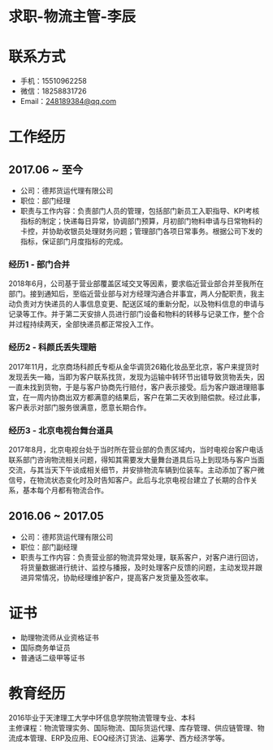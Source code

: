 # 求职-物流主管-李辰

# 联系方式

 - 手机：15510962258
 - 微信：18258831726
 - Email：248189384@qq.com

# 工作经历

## 2017.06 ~ 至今

 - 公司：德邦货运代理有限公司
 - 职位：部门经理
 - 职责与工作内容：负责部门人员的管理，包括部门新员工入职指导、KPI考核指标的制定；快递每日异常，协调部门预算，月初部门物料申请与日常物料的卡控，并协助收银员处理财务问题；管理部门各项日常事务。根据公司下发的指标，保证部门月度指标的完成。
 
### 经历1 - 部门合并

2018年6月，公司基于营业部覆盖区域交叉等因素，要求临近营业部合并至我所在部门。接到通知后，至临近营业部与对方经理沟通合并事宜，两人分配职责，我主动负责对方快递员的人事信息变更、配送区域的重新分配，以及物料信息的申请与记录等工作。并于第二天安排人员进行部门设备和物料的转移与记录工作，整个合并过程持续两天，全部快递员都正常投入工作。

### 经历2 - 科颜氏丢失理赔
 
2017年11月，北京商场科颜氏专柜从金华调货26箱化妆品至北京，客户来提货时发现丢失一箱，当即为客户联系找货，发现为运输中转环节出错导致货物丢失，因一直未找到货物，于是与客户协商先行赔付，客户表示接受。后为客户跟进理赔事宜，在一周内协商出双方都满意的结果后，客户在第二天收到赔偿款。经过此事，客户表示对部门服务很满意，愿意长期合作。
 
### 经历3 - 北京电视台舞台道具
 
2017年8月，北京电视台处于当时所在营业部的负责区域内，当时电视台客户电话联系部门咨询物流相关问题，得知其需要发大量舞台道具后马上到现场与客户当面交流，与其当天下午谈成相关细节，并安排物流车辆到位装车。主动添加了客户微信号，在物流状态变化时及时告知客户。此后与北京电视台建立了长期的合作关系，基本每个月都有物流合作。
 
## 2016.06 ~ 2017.05
 
 - 公司：德邦货运代理有限公司
 - 职位：部门副经理
 - 职责与工作内容：负责营业部的物流异常处理，联系客户，对客户进行回访，将货量数据进行统计、监控与播报，及时处理客户反馈的问题，主动发现并跟进异常情况，协助经理维护客户，提高客户发货量及签收率。
 
# 证书
 
 - 助理物流师从业资格证书
 - 国际商务单证员
 - 普通话二级甲等证书
 
# 教育经历
 
2016毕业于天津理工大学中环信息学院物流管理专业、本科<br/>主修课程：物流管理实务、国际物流、国际货运代理、库存管理、供应链管理、物流成本管理、ERP及应用、EOQ经济订货法、运筹学、西方经济学等。
